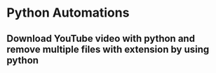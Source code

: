 # Python Automations 


## Download YouTube video with python and remove multiple files with extension by using python
